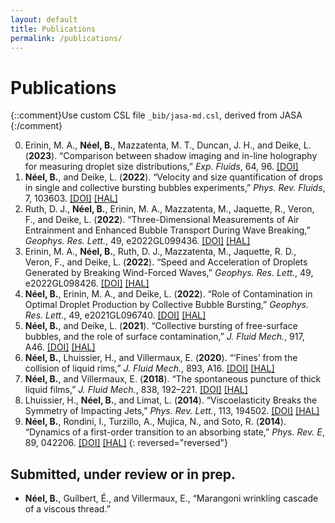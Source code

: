 ```yaml
---
layout: default
title: Publications
permalink: /publications/
---
```



Publications
============
{::comment}Use custom CSL file `_bib/jasa-md.csl`, derived from JASA {:/comment}

0. Erinin, M. A., **Néel, B.**, Mazzatenta, M. T., Duncan, J. H., and Deike, L. (**2023**). “Comparison between shadow imaging and in-line holography for measuring droplet size distributions,” *Exp. Fluids*, 64, 96. [[DOI]](https://doi.org/10.1007/s00348-023-03633-8)
0. **Néel, B.**, and Deike, L. (**2022**). “Velocity and size quantification of drops in single and collective bursting bubbles experiments,” *Phys. Rev. Fluids*, 7, 103603. [[DOI]](https://doi.org/10.1103/PhysRevFluids.7.103603) [[HAL]](https://hal.science/hal-03919715)
0. Ruth, D. J., **Néel, B.**, Erinin, M. A., Mazzatenta, M., Jaquette, R., Veron, F., and Deike, L. (**2022**). “Three-Dimensional Measurements of Air Entrainment and Enhanced Bubble Transport During Wave Breaking,” *Geophys. Res. Lett.*, 49, e2022GL099436. [[DOI]](https://doi.org/10.1029/2022GL099436) [[HAL]](https://hal.science/hal-03920280)
0. Erinin, M. A., **Néel, B.**, Ruth, D. J., Mazzatenta, M., Jaquette, R. D., Veron, F., and Deike, L. (**2022**). “Speed and Acceleration of Droplets Generated by Breaking Wind-Forced Waves,” *Geophys. Res. Lett.*, 49, e2022GL098426. [[DOI]](https://doi.org/10.1029/2022GL098426) [[HAL]](https://hal.science/hal-03919864)
0. **Néel, B.**, Erinin, M. A., and Deike, L. (**2022**). “Role of Contamination in Optimal Droplet Production by Collective Bubble Bursting,” *Geophys. Res. Lett.*, 49, e2021GL096740. [[DOI]](https://doi.org/10.1029/2021GL096740) [[HAL]](https://hal.science/hal-03920235)
0. **Néel, B.**, and Deike, L. (**2021**). “Collective bursting of free-surface bubbles, and the role of surface contamination,” *J. Fluid Mech.*, 917, A46. [[DOI]](https://doi.org/10.1017/jfm.2021.272) [[HAL]](https://hal.science/hal-03919918)
0. **Néel, B.**, Lhuissier, H., and Villermaux, E. (**2020**). “‘Fines’ from the collision of liquid rims,” *J. Fluid Mech.*, 893, A16. [[DOI]](https://doi.org/10.1017/jfm.2020.235) [[HAL]](https://hal.science/hal-03033629)
0. **Néel, B.**, and Villermaux, E. (**2018**). “The spontaneous puncture of thick liquid films,” *J. Fluid Mech.*, 838, 192–221. [[DOI]](https://doi.org/10.1017/jfm.2017.877) [[HAL]](https://hal.science/hal-01760521)
0. Lhuissier, H., **Néel, B.**, and Limat, L. (**2014**). “Viscoelasticity Breaks the Symmetry of Impacting Jets,” *Phys. Rev. Lett.*, 113, 194502. [[DOI]](https://doi.org/10.1103/PhysRevLett.113.194502) [[HAL]](https://hal.science/hal-01441563)
0. **Néel, B.**, Rondini, I., Turzillo, A., Mujica, N., and Soto, R. (**2014**). “Dynamics of a first-order transition to an absorbing state,” *Phys. Rev. E*, 89, 042206. [[DOI]](https://doi.org/10.1103/PhysRevE.89.042206) [[HAL]](https://hal.science/hal-03920051)
{: reversed="reversed"}



Submitted, under review or in prep.
-----------------------------------

* **Néel, B.**, Guilbert, É., and Villermaux, E., “Marangoni wrinkling cascade of a viscous thread.”


